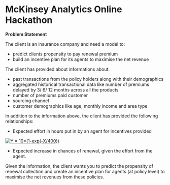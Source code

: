 # McKinsey Analytics Online Hackathon 

**Problem Statement**

The client is an insurance company and need a model to: 
- predict clients propensity to pay renewal premium 
- build an incentive plan for its agents to maximise the net revenue 

The client has provided about informations about:
- past transactions from the policy holders along with their demographics 
- aggregated historical transactional data like number of premiums delayed by 3/ 6/ 12 months across all the products 
- number of premiums paid customer 
- sourcing channel 
- customer demographics like age, monthly income and area type

In addition to the information above, the client has provided the following relationships:
- Expected effort in hours put in by an agent for incentives provided 

<a href="http://www.codecogs.com/eqnedit.php?latex=Y&space;=&space;10*(1-exp(-X/400))" target="_blank"><img src="http://latex.codecogs.com/gif.latex?Y&space;=&space;10*(1-exp(-X/400))" title="Y = 10*(1-exp(-X/400))" /></a>

- Expected increase in chances of renewal, given the effort from the agent.

Given the information, the client wants you to predict the propensity of renewal collection and create an incentive plan for agents (at policy level) to maximise the net revenues from these policies.
